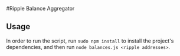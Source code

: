 #Ripple Balance Aggregator

## Usage
In order to run the script, run `sudo npm install` to install the project's dependencies, and then run `node balances.js <ripple addresses>`.
